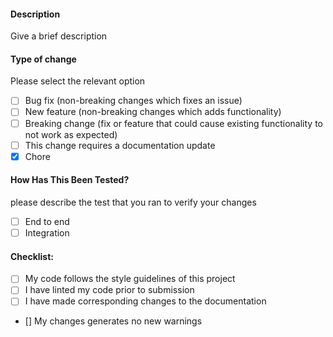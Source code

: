 #### Description

Give a brief description

#### Type of change

Please select the relevant option

- [ ] Bug fix (non-breaking changes which fixes an issue)
- [ ] New feature (non-breaking changes which adds functionality)
- [ ] Breaking change (fix or feature that could cause existing functionality to not work as expected)
- [ ] This change requires a documentation update
- [x] Chore

#### How Has This Been Tested?

please describe the test that you ran to verify your changes

- [ ] End to end
- [ ] Integration

#### Checklist:

- [ ] My code follows the style guidelines of this project
- [ ] I have linted my code prior to submission
- [ ] I have made corresponding changes to the documentation
- [] My changes generates no new warnings
